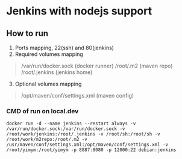 # Jenkins with nodejs support

## How to run
1. Ports mapping, 22(ssh) and 80(jenkins)
2. Required volumes mapping
> /var/run/docker.sock (docker runner)
> /root/.m2 (maven repo)
> /root/.jenkins (jenkins home)
3. Optional volumes mapping
> /opt/maven/conf/settings.xml (maven config)

### CMD of run on local.dev
``` script
docker run -d --name jenkins --restart always -v /var/run/docker.sock:/var/run/docker.sock -v /root/work/jenkins:/root/.jenkins -v /root/sh:/root/sh -v /root/work/m2repo:/root/.m2 -v /usr/maven/conf/settings.xml:/opt/maven/conf/settings.xml -v /root/yimym:/root/yimym -p 8887:8080 -p 12000:22 debian:jenkins
```
